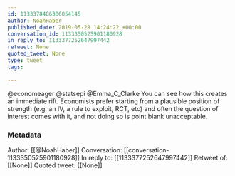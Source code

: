 ```yaml
---
id: 1133378486306054145
author: NoahHaber
published_date: 2019-05-28 14:24:22 +00:00
conversation_id: 1133350525901180928
in_reply_to: 1133377252647997442
retweet: None
quoted_tweet: None
type: tweet
tags:

---
```


@economeager @statsepi @Emma_C_Clarke You can see how this creates an immediate rift. Economists prefer starting from a plausible position of strength (e.g. an IV, a rule to exploit, RCT, etc) and often the question of interest comes with it, and not doing so is point blank unacceptable.

### Metadata

Author: [[@NoahHaber]]
Conversation: [[conversation-1133350525901180928]]
In reply to: [[1133377252647997442]]
Retweet of: [[None]]
Quoted tweet: [[None]]

